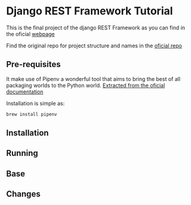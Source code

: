 # Django REST Framework Tutorial
This is the final project of the django REST Framework as you can find in the oficial [webpage](https://www.django-rest-framework.org/tutorial/)


Find the original repo for project structure and names in the [oficial repo](https://github.com/encode/django-rest-framework)

## Pre-requisites
It make use of Pipenv a wonderful tool that aims to bring the best of all packaging worlds to the Python world. [Extracted from the oficial documentation](https://pipenv.readthedocs.io/en/latest/)

Installation is simple as:
```sh
brew install pipenv
```

## Installation

## Running

## Base


## Changes
